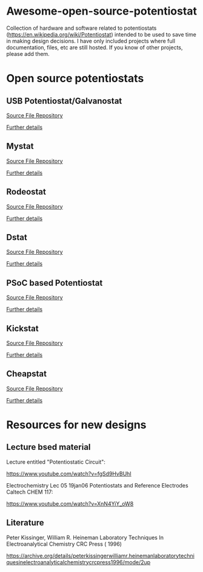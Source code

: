 # Awesome-open-source-potentiostat
Collection of hardware and software related to potentiostats (https://en.wikipedia.org/wiki/Potentiostat) intended to be used to save time in making design decisions. I have only included projects where full documentation, files, etc are still hosted. If you know of other projects, please add them. 

# Open source potentiostats


## USB Potentiostat/Galvanostat


[Source File Repository](https://osf.io/mk45u/)


[Further details](https://www.sciencedirect.com/science/article/pii/S2468067217300317)
## Mystat

[Source File Repository](https://zenodo.org/record/4252476)


[Further details](https://www.sciencedirect.com/science/article/pii/S2468067220300729)

## Rodeostat


[Source File Repository](https://github.com/iorodeo/potentiostat)


[Further details](https://iorodeo.com/products/potentiostat-shield)

## Dstat


[Source File Repository](https://microfluidics.utoronto.ca/gitlab/dstat/dstat-documentation/-/wikis/home)


[Further details](https://journals.plos.org/plosone/article?id=10.1371/journal.pone.0140349)

## PSoC based Potentiostat

[Source File Repository](https://hackaday.io/project/160071-easy-to-build-psoc-based-potentiostat)


[Further details](https://journals.plos.org/plosone/article?id=10.1371/journal.pone.0201353)

## Kickstat 

[Source File Repository](https://github.com/LinnesLab/KickStat-Paper-Firmware)


[Further details](https://www.mdpi.com/1424-8220/20/8/2407)

## Cheapstat 

[Source File Repository](https://github.com/jbuchbinder/CheapStat)


[Further details](https://journals.plos.org/plosone/article?id=10.1371/journal.pone.0023783#s4)


# Resources for new designs

## Lecture bsed material 

Lecture entitled "Potentiostatic Circuit":

https://www.youtube.com/watch?v=fgSd9HvBUhI

Electrochemistry Lec 05 19jan06 Potentiostats and Reference Electrodes Caltech CHEM 117:

https://www.youtube.com/watch?v=XnN4YiY_oW8

## Literature 

Peter Kissinger, William R. Heineman Laboratory Techniques In Electroanalytical Chemistry CRC Press ( 1996)

https://archive.org/details/peterkissingerwilliamr.heinemanlaboratorytechniquesinelectroanalyticalchemistrycrcpress1996/mode/2up
